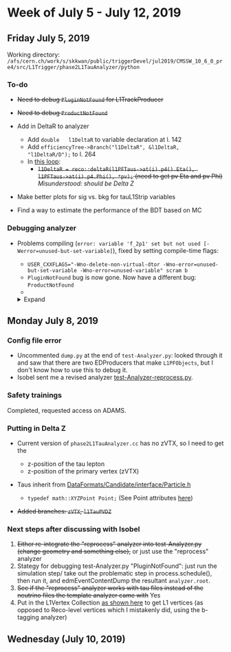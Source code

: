 # Week of July 5 - July 12, 2019

## Friday July 5, 2019
Working directory: `/afs/cern.ch/work/s/skkwan/public/triggerDevel/jul2019/CMSSW_10_6_0_pre4/src/L1Trigger/phase2L1TauAnalyzer/python`

### To-do
- ~~Need to debug `PluginNotFound` for L1TrackProducer~~
- ~~Need to debug `ProductNotFound`~~
- Add in DeltaR to analyzer
  * Add	 `double   l1DeltaR` to variable declaration at l.	142
  * Add	 `efficiencyTree->Branch("l1DeltaR", &l1DeltaR, "l1DeltaR/D");` to l. 264
  * In [this loop](https://github.com/isobelojalvo/phase2L1TauAnalyzer/blob/master/plugins/phase2L1TauAnalyzer.cc#L774-L795):  
     * ~~`l1DeltaR = reco::deltaR(l1PFTaus->at(i).p4().Eta(), l1PFTaus->at(i).p4.Phi(), *pv);` (need to get pv Eta and pv Phi)~~ *Misunderstood: should be Delta Z*

- Make better plots for sig vs. bkg for tauL1Strip variables
- Find a way to estimate the performance of the BDT based on MC

### Debugging analyzer
- Problems compiling (`error: variable 'f_2p1' set but not used [-Werror=unused-but-set-variable]`), fixed by setting compile-time flags:
  * `USER_CXXFLAGS="-Wno-delete-non-virtual-dtor -Wno-error=unused-but-set-variable -Wno-error=unused-variable" scram b`
  * `PluginNotFound` bug is now gone. Now have a different bug: `ProductNotFound`
  * 

  <details><summary>Expand</summary>
  <p>

  ----- Begin Fatal Exception 05-Jul-2019 13:48:50 CEST-----------------------
  An exception of category 'ProductNotFound' occurred while
   [0] Processing  Event run: 1 lumi: 1849 event: 462009 stream: 0
   [1] Running path 'L1PFTaus'
   [2] Calling method for module L1PFTauProducer/'L1PFTauProducer'
   Exception Message:
   Principal::getByToken: Found zero products matching all criteria
   Looking for type: std::vector<l1t::PFCandidate>
   Looking for module label: L1PFProducer
   Looking for productInstanceName: L1PFObjects

   Additional Info:
      [a] If you wish to continue processing events after a ProductNotFound exception,
            add "SkipEvent = cms.untracked.vstring('ProductNotFound')" to the "options" PSet in the configuration. 
   ----- End Fatal Exception -------------------------------------------------
      </p></details>

## Monday July 8, 2019

### Config file error
- Uncommented `dump.py` at the end of `test-Analyzer.py`: looked through it and saw that there are two EDProducers that make `L1PFObjects`, but I don't know how to use this to debug it.
- Isobel sent me a revised analyzer [test-Analyzer-reprocess.py](https://github.com/isobelojalvo/phase2L1TauAnalyzer/blob/master/test/test-Analyzer-reprocess.py).

### Safety trainings
Completed, requested access on ADAMS.

### Putting in Delta Z
- Current version of `phase2L1TauAnalyzer.cc` has no zVTX, so I need to get the 
  *  z-position of the tau lepton 
  *  z-position of the primary vertex (zVTX)
- Taus inherit from [DataFormats/Candidate/interface/Particle.h](https://github.com/cms-sw/cmssw/blob/02d4198c0b6615287fd88e9a8ff650aea994412e/DataFormats/Candidate/interface/Particle.h) 
  * `typedef math::XYZPoint Point;` (See Point attributes [here](https://root.cern.ch/root/html/ROOT__Math__PositionVector3D_-p1Cartesian3D_double__-p1DefaultCoordinateSystemTag_.html))
  
- ~~Added branches: `zVTX`, `l1TauPVDZ`~~

### Next steps after discussing with Isobel
1. ~~Either re-integrate the "reprocess" analyzer into test-Analyzer.py (change geometry and something else),~~ or just use the "reprocess" analyzer
1. Stategy for debugging test-Analyzer.py "PluginNotFound": just run the simulation step/ take out the problematic step in process.schedule(), then run it, and edmEventContentDump the resultant `analyzer.root`.
1. ~~See if the "reprocess" analyzer works with tau files instead of the neutrino files the template analyzer came with~~ Yes
1. Put in the L1Vertex Collection [as shown here](https://github.com/isobelojalvo/L1MTD/blob/LLPDev_Jan21/plugins/L1MTDPFAnalyzer.cc) to get L1 vertices (as opposed to Reco-level vertices which I mistakenly did, using the b-tagging analyzer)

## Wednesday (July 10, 2019)

